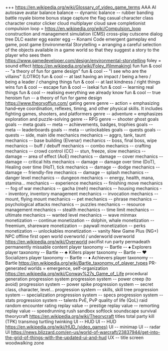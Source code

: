 +++ https://en.wikipedia.org/wiki/Glossary_of_video_game_terms
AAA
AI
autosave
avatar
balance
balance -- dynamic
balance -- rubber banding
battle royale
biome
bonus stage
capture the flag
casual
character class
character creator
clicker
cloud multiplayer
cloud save
completionist
compulsion loop = https://en.wikipedia.org/wiki/Compulsion_loop
construction and management simulation (CMS)
cross-play
cutscene
dialog tree
DLC
easter egg
easter egg -- Konami Code
emergent gameplay
end game, post game
Environmental Storytelling = arranging a careful selection of the objects available in a game world so that they suggest a story to the player who sees them https://www.gamedeveloper.com/design/environmental-storytelling
foley = sound effect https://en.wikipedia.org/wiki/Foley_(filmmaking)
fun
fun & cool -- "a theory of fun for game design"
fun & cool -- "I see who are the villains" (LOTRO)
fun & cool -- at last having an impact / being a hero / being a leader / changing things
fun & cool -- at last kindness / right things wins
fun & cool -- escape
fun & cool -- isekai
fun & cool -- learning real things
fun & cool -- realising everything we already know
fun & cool -- true heroism
fun -- a theory of fun for game design https://www.theoryoffun.com/
gating
genre
genre -- action = emphasizing hand–eye coordination, reflexes, timing, and other physical skills. It includes fighting games, shooters, and platformers
genre -- adventure = emphasizes exploration and puzzle-solving
genre -- RPG
genre -- shooter
ghost
goals
goals -- meta
goals -- meta -- achievements, badges, trophies
goals -- meta -- leaderboards
goals -- meta -- unlockables
goals -- quests
goals -- quests -- side, main
idle
mechanics
mechanics -- aggro, tank, taunt
mechanics -- base building (Elvenar)
mechanics -- boss, final boss, wipe
mechanics -- buff / debuff
mechanics -- combo
mechanics -- crafting
mechanics -- crowd control (CC) -- stun, freeze, slow
mechanics -- damage -- area of effect (AoE)
mechanics -- damage -- cover
mechanics -- damage -- critical hits
mechanics -- damage -- damage over time (DoT), Healing over time (HoT), tick
mechanics -- damage -- dodge
mechanics -- damage -- friendly-fire
mechanics -- damage -- splash
mechanics -- danger level
mechanics -- dungeon
mechanics -- energy, health, mana, stamina...
mechanics -- experience
mechanics -- finishing move
mechanics -- fog of war
mechanics -- gacha (meh)
mechanics -- housing
mechanics -- inventory, inventory management
mechanics -- invocation
mechanics -- mount, flying mount
mechanics -- pet
mechanics -- phrase
mechanics -- psychological attacks
mechanics -- puzzles
mechanics -- resource management
mechanics -- stealth
mechanics -- time limit
mechanics -- ultimate
mechanics -- wanted level
mechanics -- wave
minmax
monetization -- continue
monetization -- dolphin, whale
monetization -- freemium, shareware
monetization -- paywall
monetization -- perks
monetization -- unlockables
monetization -- vanity
New Game Plus (NG+)
NPC
offline first
open world
overworld / underworld
overworld https://en.wikipedia.org/wiki/Overworld
pacifist run
party
permadeath
permanently missable content
player taxonomy -- Bartle -- ♠ Explorers
player taxonomy -- Bartle -- ♣ Killers
player taxonomy -- Bartle -- ♥ Socializers
player taxonomy -- Bartle -- ♦ Achievers
player taxonomy -- Bartle https://en.wikipedia.org/wiki/Bartle_taxonomy_of_player_types
PR-generated worlds =  emergence, self-organization https://en.wikipedia.org/wiki/Conway%27s_Game_of_Life
procedural generation
progression system
progression system -- power creep (to avoid)
progression system -- power spike
progression system -- secret class, character, level...
progression system -- skills, skill tree
progression system -- specialization
progression system -- specs
progression system -- stats
progression system -- talents
PvE, PvP
quality of life (QoL)
raid
random encounter
rating
replay value -- prestige
replay value -- remorting
replay value -- speedrunning
rush
sandbox
softlock
soundscape
survival
theorycraft https://en.wikipedia.org/wiki/Theorycraft
titles
total party kill (TPK)
transmog
turtling
twinking
UI -- HUD
UI -- HUD https://en.wikipedia.org/wiki/HUD_(video_games)
UI -- minimap
UI -- radar
UI https://news.blizzard.com/en-us/world-of-warcraft/23837944/get-into-the-grid-of-things-with-the-updated-ui-and-hud
UX -- title screen
woodwalking
zone

